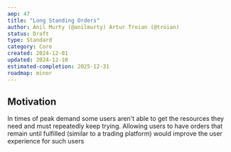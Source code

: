 ```yaml
---
aep: 47
title: "Long Standing Orders"
author: Anil Murty (@anilmurty) Artur Troian (@troian)
status: Draft
type: Standard
category: Core
created: 2024-12-01
updated: 2024-12-10
estimated-completion: 2025-12-31
roadmap: minor
---
```



## Motivation

In times of peak demand some users aren't able to get the resources they need and must repeatedly keep trying. Allowing users to have orders that remain until fulfilled (similar to a trading platform) would improve the user experience for such users

